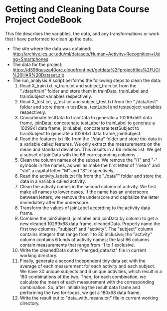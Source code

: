 # Getting and Cleaning Data Course Project CodeBook

This file describes the variables, the data, and any transformations or work that I have performed to clean up the data.

* The site where the data was obtained:
http://archive.ics.uci.edu/ml/datasets/Human+Activity+Recognition+Using+Smartphones
* The data for the project:
https://d396qusza40orc.cloudfront.net/getdata%2Fprojectfiles%2FUCI%20HAR%20Dataset.zip
* The run_analysis.R script performs the following steps to clean the data:
  1. Read X_train.txt, y_train.txt and subject_train.txt from the "./data/train" folder and store them in trainData, trainLabel and trainSubject variables respectively.
  2. Read X_test.txt, y_test.txt and subject_test.txt from the "./data/test" folder and store them in testData, testLabel and testsubject variables respectively.
  3. Concatenate testData to trainData to generate a 10299x561 data frame, joinData; concatenate testLabel to trainLabel to generate a 10299x1 data frame, joinLabel; concatenate testSubject to trainSubject to generate a 10299x1 data frame, joinSubject.
  4. Read the features.txt file from the "/data" folder and store the data in a variable called features. We only extract the measurements on the mean and standard deviation. This results in a 66 indices list. We get a subset of joinData with the 66 corresponding columns.
  5. Clean the column names of the subset. We remove the "()" and "-" symbols in the names, as well as make the first letter of "mean" and "std" a capital letter "M" and "S" respectively.
  6. Read the activity_labels.txt file from the "./data"" folder and store the data in a variable called activity.
  7. Clean the activity names in the second column of activity. We first make all names to lower cases. If the name has an underscore between letters, we remove the underscore and capitalize the letter immediately after the underscore.
  8. Transform the values of joinLabel according to the activity data frame.
  9. Combine the joinSubject, joinLabel and joinData by column to get a new cleaned 10299x68 data frame, cleanedData. Properly name the first two columns, "subject" and "activity". The "subject" column contains integers that range from 1 to 30 inclusive; the "activity" column contains 6 kinds of activity names; the last 66 columns contain measurements that range from -1 to 1 exclusive.
  10. Write the cleanedData out to "merged_data.txt" file in current working directory.
  11. Finally, generate a second independent tidy data set with the average of each measurement for each activity and each subject. We have 30 unique subjects and 6 unique activities, which result in a 180 combinations of the two. Then, for each combination, we calculate the mean of each measurement with the corresponding combination. So, after initializing the result data frame and performing the two for-loops, we get a 180x68 data frame.
  12. Write the result out to "data_with_means.txt" file in current working directory.